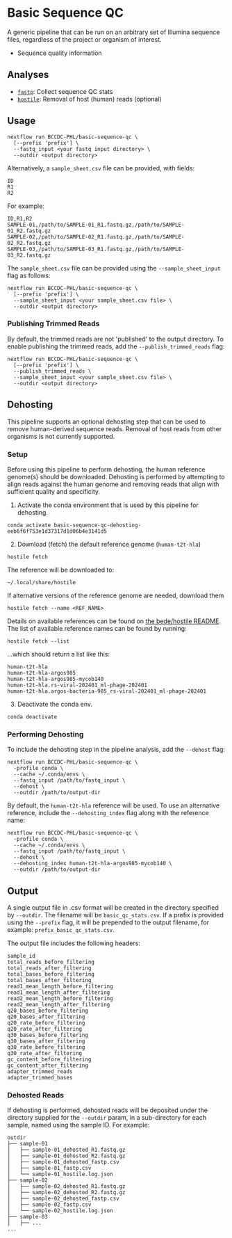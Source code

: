 # Basic Sequence QC

A generic pipeline that can be run on an arbitrary set of Illumina sequence files, regardless of the project or organism of interest.

* Sequence quality information

## Analyses

* [`fastp`](https://github.com/OpenGene/fastp): Collect sequence QC stats
* [`hostile`](https://github.com/bede/hostile): Removal of host (human) reads (optional)

## Usage

```
nextflow run BCCDC-PHL/basic-sequence-qc \
  [--prefix 'prefix'] \
  --fastq_input <your fastq input directory> \
  --outdir <output directory>
```

Alternatively, a `sample_sheet.csv` file can be provided, with fields:

```
ID
R1
R2
```

For example:
```csv
ID,R1,R2
SAMPLE-01,/path/to/SAMPLE-01_R1.fastq.gz,/path/to/SAMPLE-01_R2.fastq.gz
SAMPLE-02,/path/to/SAMPLE-02_R1.fastq.gz,/path/to/SAMPLE-02_R2.fastq.gz
SAMPLE-03,/path/to/SAMPLE-03_R1.fastq.gz,/path/to/SAMPLE-03_R2.fastq.gz
```

The `sample_sheet.csv` file can be provided using the `--sample_sheet_input` flag as follows:

```
nextflow run BCCDC-PHL/basic-sequence-qc \
  [--prefix 'prefix'] \
  --sample_sheet_input <your sample_sheet.csv file> \
  --outdir <output directory>
```

### Publishing Trimmed Reads

By default, the trimmed reads are not 'published' to the output directory. To enable publishing the trimmed reads,
add the `--publish_trimmed_reads` flag:

```
nextflow run BCCDC-PHL/basic-sequence-qc \
  [--prefix 'prefix'] \
  --publish_trimmed_reads \
  --sample_sheet_input <your sample_sheet.csv file> \
  --outdir <output directory>
```

## Dehosting

This pipeline supports an optional dehosting step that can be used to remove human-derived sequence reads.
Removal of host reads from other organisms is not currently supported.

### Setup

Before using this pipeline to perform dehosting, the human reference genome(s) should be downloaded.
Dehosting is performed by attempting to align reads against the human genome and removing reads
that align with sufficient quality and specificity.

1. Activate the conda environment that is used by this pipeline for dehosting.

```
conda activate basic-sequence-qc-dehosting-eeb6f6f753e1d37317d1d06b4e3141d5
```

2. Download (fetch) the default reference genome (`human-t2t-hla`)

```
hostile fetch
```

The reference will be downloaded to:

```
~/.local/share/hostile
```

If alternative versions of the reference genome are needed, download them 

```
hostile fetch --name <REF_NAME>
```

Details on available references can be found on [the bede/hostile README](https://github.com/bede/hostile?tab=readme-ov-file#indexes).
The list of available reference names can be found by running:

```
hostile fetch --list
```

...which should return a list like this:

```
human-t2t-hla
human-t2t-hla-argos985
human-t2t-hla-argos985-mycob140
human-t2t-hla.rs-viral-202401_ml-phage-202401
human-t2t-hla.argos-bacteria-985_rs-viral-202401_ml-phage-202401
```

3. Deactivate the conda env.

```
conda deactivate
```

### Performing Dehosting

To include the dehosting step in the pipeline analysis, add the `--dehost` flag:

```
nextflow run BCCDC-PHL/basic-sequence-qc \
  -profile conda \
  --cache ~/.conda/envs \
  --fastq_input /path/to/fastq_input \
  --dehost \
  --outdir /path/to/output-dir
```

By default, the `human-t2t-hla` reference will be used. To use an alternative reference, include the `--dehosting_index` flag along
with the reference name:

```
nextflow run BCCDC-PHL/basic-sequence-qc \
  -profile conda \
  --cache ~/.conda/envs \
  --fastq_input /path/to/fastq_input \
  --dehost \
  --dehosting_index human-t2t-hla-argos985-mycob140 \
  --outdir /path/to/output-dir
```

## Output

A single output file in .csv format will be created in the directory specified by `--outdir`. The filename will be `basic_qc_stats.csv`.
If a prefix is provided using the `--prefix` flag, it will be prepended to the output filename, for example: `prefix_basic_qc_stats.csv`.

The output file includes the following headers:

```
sample_id
total_reads_before_filtering
total_reads_after_filtering
total_bases_before_filtering
total_bases_after_filtering
read1_mean_length_before_filtering
read1_mean_length_after_filtering
read2_mean_length_before_filtering
read2_mean_length_after_filtering
q20_bases_before_filtering
q20_bases_after_filtering
q20_rate_before_filtering
q20_rate_after_filtering
q30_bases_before_filtering
q30_bases_after_filtering
q30_rate_before_filtering
q30_rate_after_filtering
gc_content_before_filtering
gc_content_after_filtering
adapter_trimmed_reads
adapter_trimmed_bases
```

### Dehosted Reads

If dehosting is performed, dehosted reads will be deposited under the directory supplied for the `--outdir` param, in a sub-directory
for each sample, named using the sample ID. For example:

```
outdir
├── sample-01
│   ├── sample-01_dehosted_R1.fastq.gz
│   ├── sample-01_dehosted_R2.fastq.gz
│   ├── sample-01_dehosted_fastp.csv
│   ├── sample-01_fastp.csv
│   └── sample-01_hostile.log.json
├── sample-02
│   ├── sample-02_dehosted_R1.fastq.gz
│   ├── sample-02_dehosted_R2.fastq.gz
│   ├── sample-02_dehosted_fastp.csv
│   ├── sample-02_fastp.csv
│   └── sample-02_hostile.log.json
├── sample-03
│   ├── ...
...
```
